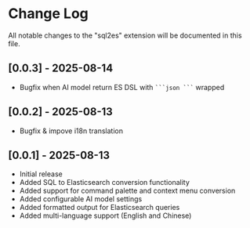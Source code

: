 # Change Log

All notable changes to the "sql2es" extension will be documented in this file.

## [0.0.3] - 2025-08-14

- Bugfix when AI model return ES DSL with ` ```json ``` ` wrapped

## [0.0.2] - 2025-08-13

- Bugfix & impove i18n translation

## [0.0.1] - 2025-08-13

- Initial release
- Added SQL to Elasticsearch conversion functionality
- Added support for command palette and context menu conversion
- Added configurable AI model settings
- Added formatted output for Elasticsearch queries
- Added multi-language support (English and Chinese)
